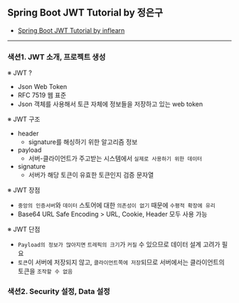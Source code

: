 ## Spring Boot JWT Tutorial by 정은구
- [Spring Boot JWT Tutorial by inflearn](https://www.inflearn.com/course/%EC%8A%A4%ED%94%84%EB%A7%81%EB%B6%80%ED%8A%B8-jwt)

--------------------------
### 색션1. JWT 소개, 프로젝트 생성

※ JWT ? 
- Json Web Token
- RFC 7519 웹 표준
- Json 객체를 사용해서 토큰 자체에 정보들을 저장하고 있는 web token

※ JWT 구조
- header
  - signature를 해싱하기 위한 알고리즘 정보
- payload
  - 서버-클라이언트가 주고받는 시스템에서 `실제로 사용하기 위한 데이터`
- signature
  - 서버가 해당 토큰이 유효한 토큰인지 검증 문자열

※ JWT 장점
- `중앙의 인증서버`와 `데이터` 스토어에 대한 `의존성이 없기` 때문에 `수평적 확장에 유리`
- Base64 URL Safe Encoding > URL, Cookie, Header 모두 사용 가능

※ JWT 단점
- `Payload의 정보가 많아지면` `트레픽의 크기`가 `커질` 수 있으므로 데이터 설계 고려가 필요
- `토큰`이 서버에 저장되지 않고, `클라이언트쪽에 저장`되므로 서버에서는 클라이언트의 토큰을 `조작할 수 없음`


### 색션2. Security 설정, Data 설정